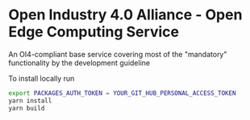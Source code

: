 # Open Industry 4.0 Alliance - Open Edge Computing Service

An OI4-compliant base service covering most of the "mandatory" functionality by the development guideline

To install locally run

```sh
export PACKAGES_AUTH_TOKEN = YOUR_GIT_HUB_PERSONAL_ACCESS_TOKEN
yarn install
yarn build
```
